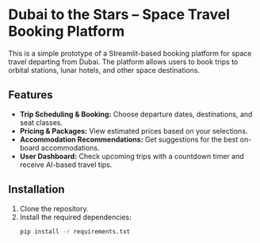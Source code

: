 # Dubai to the Stars – Space Travel Booking Platform

This is a simple prototype of a Streamlit-based booking platform for space travel departing from Dubai. The platform allows users to book trips to orbital stations, lunar hotels, and other space destinations.

## Features
- **Trip Scheduling & Booking:** Choose departure dates, destinations, and seat classes.
- **Pricing & Packages:** View estimated prices based on your selections.
- **Accommodation Recommendations:** Get suggestions for the best on-board accommodations.
- **User Dashboard:** Check upcoming trips with a countdown timer and receive AI-based travel tips.

## Installation
1. Clone the repository.
2. Install the required dependencies:
   ```bash
   pip install -r requirements.txt
